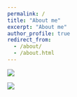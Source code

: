 ```yaml
---
permalink: /
title: "About me"
excerpt: "About me"
author_profile: true
redirect_from: 
  - /about/
  - /about.html
---
```


  [![](https://img.youtube.com/vi/V6rmcAcMDmA/0.jpg)](https://www.youtube.com/watch?v=V6rmcAcMDmA "Click to play on Youtube.com")
  
  [![](https://img.youtube.com/vi/qZ15gmRWj0s/0.jpg)](https://youtu.be/qZ15gmRWj0s "Click to play on Youtube.com")
